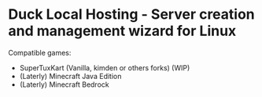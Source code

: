 # Duck Local Hosting - Server creation and management wizard for Linux

Compatible games:
- SuperTuxKart (Vanilla, kimden or others forks) (WIP)
- (Laterly) Minecraft Java Edition
- (Laterly) Minecraft Bedrock
